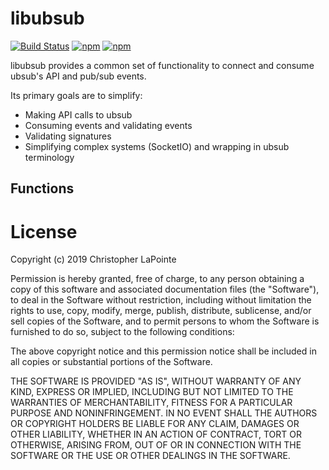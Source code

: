 # libubsub

[![Build Status](https://travis-ci.org/ubsub/libubsub.svg?branch=master)](https://travis-ci.org/ubsub/libubsub)
[![npm](https://img.shields.io/npm/v/libubsub.svg)](https://www.npmjs.com/package/libubsub)
[![npm](https://img.shields.io/npm/l/libubsub.svg)](https://www.npmjs.com/package/libubsub)

libubsub provides a common set of functionality to connect and consume ubsub's API and pub/sub events.

Its primary goals are to simplify:

 - Making API calls to ubsub
 - Consuming events and validating events
 - Validating signatures
 - Simplifying complex systems (SocketIO) and wrapping in ubsub terminology

## Functions

# License

Copyright (c) 2019 Christopher LaPointe

Permission is hereby granted, free of charge, to any person obtaining a copy
of this software and associated documentation files (the "Software"), to deal
in the Software without restriction, including without limitation the rights
to use, copy, modify, merge, publish, distribute, sublicense, and/or sell
copies of the Software, and to permit persons to whom the Software is
furnished to do so, subject to the following conditions:

The above copyright notice and this permission notice shall be included in all
copies or substantial portions of the Software.

THE SOFTWARE IS PROVIDED "AS IS", WITHOUT WARRANTY OF ANY KIND, EXPRESS OR
IMPLIED, INCLUDING BUT NOT LIMITED TO THE WARRANTIES OF MERCHANTABILITY,
FITNESS FOR A PARTICULAR PURPOSE AND NONINFRINGEMENT. IN NO EVENT SHALL THE
AUTHORS OR COPYRIGHT HOLDERS BE LIABLE FOR ANY CLAIM, DAMAGES OR OTHER
LIABILITY, WHETHER IN AN ACTION OF CONTRACT, TORT OR OTHERWISE, ARISING FROM,
OUT OF OR IN CONNECTION WITH THE SOFTWARE OR THE USE OR OTHER DEALINGS IN THE
SOFTWARE.